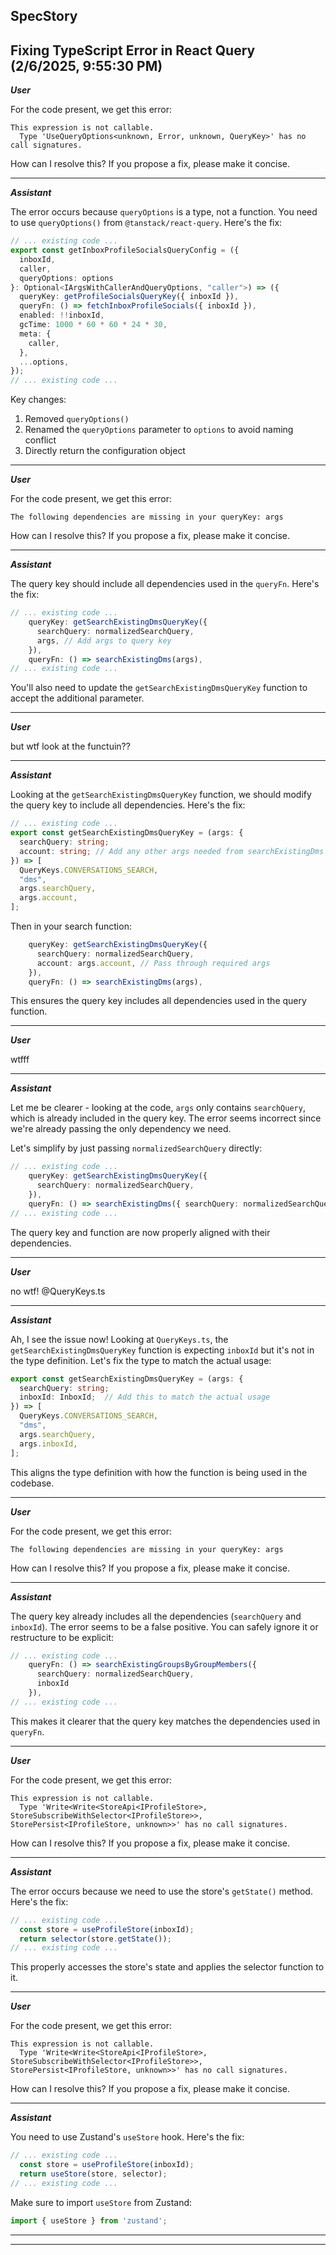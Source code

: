 ## SpecStory

## Fixing TypeScript Error in React Query (2/6/2025, 9:55:30 PM)

_**User**_

For the code present, we get this error:
```
This expression is not callable.
  Type 'UseQueryOptions<unknown, Error, unknown, QueryKey>' has no call signatures.
```
How can I resolve this? If you propose a fix, please make it concise.

---

_**Assistant**_

The error occurs because `queryOptions` is a type, not a function. You need to use `queryOptions()` from `@tanstack/react-query`. Here's the fix:

```typescript:queries/useInboxProfileSocialsQuery.ts
// ... existing code ...
export const getInboxProfileSocialsQueryConfig = ({
  inboxId,
  caller,
  queryOptions: options
}: Optional<IArgsWithCallerAndQueryOptions, "caller">) => ({
  queryKey: getProfileSocialsQueryKey({ inboxId }),
  queryFn: () => fetchInboxProfileSocials({ inboxId }),
  enabled: !!inboxId,
  gcTime: 1000 * 60 * 60 * 24 * 30,
  meta: {
    caller,
  },
  ...options,
});
// ... existing code ...
```

Key changes:
1. Removed `queryOptions()`
2. Renamed the `queryOptions` parameter to `options` to avoid naming conflict
3. Directly return the configuration object

---

_**User**_

For the code present, we get this error:
```
The following dependencies are missing in your queryKey: args
```
How can I resolve this? If you propose a fix, please make it concise.

---

_**Assistant**_

The query key should include all dependencies used in the `queryFn`. Here's the fix:

```typescript:features/conversation/conversation-create/utils/search-conversations/search-existing-dms.ts
// ... existing code ...
    queryKey: getSearchExistingDmsQueryKey({
      searchQuery: normalizedSearchQuery,
      args, // Add args to query key
    }),
    queryFn: () => searchExistingDms(args),
// ... existing code ...
```

You'll also need to update the `getSearchExistingDmsQueryKey` function to accept the additional parameter.

---

_**User**_

but wtf look at the functuin??



---

_**Assistant**_

Looking at the `getSearchExistingDmsQueryKey` function, we should modify the query key to include all dependencies. Here's the fix:

```typescript:queries/QueryKeys.ts
// ... existing code ...
export const getSearchExistingDmsQueryKey = (args: { 
  searchQuery: string;
  account: string; // Add any other args needed from searchExistingDms
}) => [
  QueryKeys.CONVERSATIONS_SEARCH,
  "dms",
  args.searchQuery,
  args.account,
];
```

Then in your search function:

```typescript:features/conversation/conversation-create/utils/search-conversations/search-existing-dms.ts
    queryKey: getSearchExistingDmsQueryKey({
      searchQuery: normalizedSearchQuery,
      account: args.account, // Pass through required args
    }),
    queryFn: () => searchExistingDms(args),
```

This ensures the query key includes all dependencies used in the query function.

---

_**User**_

wtfff

---

_**Assistant**_

Let me be clearer - looking at the code, `args` only contains `searchQuery`, which is already included in the query key. The error seems incorrect since we're already passing the only dependency we need.

Let's simplify by just passing `normalizedSearchQuery` directly:

```typescript:features/conversation/conversation-create/utils/search-conversations/search-existing-dms.ts
// ... existing code ...
    queryKey: getSearchExistingDmsQueryKey({
      searchQuery: normalizedSearchQuery,
    }),
    queryFn: () => searchExistingDms({ searchQuery: normalizedSearchQuery }),
// ... existing code ...
```

The query key and function are now properly aligned with their dependencies.

---

_**User**_

no wtf! @QueryKeys.ts 

---

_**Assistant**_



Ah, I see the issue now! Looking at `QueryKeys.ts`, the `getSearchExistingDmsQueryKey` function is expecting `inboxId` but it's not in the type definition. Let's fix the type to match the actual usage:

```typescript:queries/QueryKeys.ts
export const getSearchExistingDmsQueryKey = (args: {
  searchQuery: string;
  inboxId: InboxId;  // Add this to match the actual usage
}) => [
  QueryKeys.CONVERSATIONS_SEARCH,
  "dms",
  args.searchQuery,
  args.inboxId,
];
```

This aligns the type definition with how the function is being used in the codebase.

---

_**User**_

For the code present, we get this error:
```
The following dependencies are missing in your queryKey: args
```
How can I resolve this? If you propose a fix, please make it concise.

---

_**Assistant**_

The query key already includes all the dependencies (`searchQuery` and `inboxId`). The error seems to be a false positive. You can safely ignore it or restructure to be explicit:

```typescript:features/conversation/conversation-create/utils/search-conversations/search-existing-groups-by-group-members.ts
// ... existing code ...
    queryFn: () => searchExistingGroupsByGroupMembers({ 
      searchQuery: normalizedSearchQuery, 
      inboxId 
    }),
// ... existing code ...
```

This makes it clearer that the query key matches the dependencies used in `queryFn`.

---

_**User**_

For the code present, we get this error:
```
This expression is not callable.
  Type 'Write<Write<StoreApi<IProfileStore>, StoreSubscribeWithSelector<IProfileStore>>, StorePersist<IProfileStore, unknown>>' has no call signatures.
```
How can I resolve this? If you propose a fix, please make it concise.

---

_**Assistant**_



The error occurs because we need to use the store's `getState()` method. Here's the fix:

```typescript:features/profiles/profile-me.store.ts
// ... existing code ...
  const store = useProfileStore(inboxId);
  return selector(store.getState());
// ... existing code ...
```

This properly accesses the store's state and applies the selector function to it.

---

_**User**_

For the code present, we get this error:
```
This expression is not callable.
  Type 'Write<Write<StoreApi<IProfileStore>, StoreSubscribeWithSelector<IProfileStore>>, StorePersist<IProfileStore, unknown>>' has no call signatures.
```
How can I resolve this? If you propose a fix, please make it concise.

---

_**Assistant**_



You need to use Zustand's `useStore` hook. Here's the fix:

```typescript:features/profiles/profile-me.store.ts
// ... existing code ...
  const store = useProfileStore(inboxId);
  return useStore(store, selector);
// ... existing code ...
```

Make sure to import `useStore` from Zustand:
```typescript
import { useStore } from 'zustand';
```

---



---

